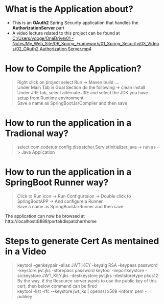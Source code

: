 # What is the Application about? </br>
- This is an <b>OAuth2</b> Spring Security application that handles the <b>AuthorizationServer</b> part
- A video lecture related to this project can be found at <a href="https://www.youtube.com/watch?v=wxebTn_a930" target="_blank">C:/Users/yooge/OneDrive\01 - Notes/My_Web_Site/06_Spring_Framework/01_Spring_Security/03_Videos/02_OAuth2 Authorization Server.mp4</a></br>

# How to Compile the Application? </br>
> Right click on project select Run -> Maven build .... </br>
> Under Main Tab in Goal Section do the following -> clean install </br>
> Under JRE tab, select alternate JRE and select the JDK you have setup from Runtime environment </br>
> Save a name as SpringBootJarCompiler and then save </br>

# How to run the application in a Tradional way? </br>
> select com.codetutr.config.dispatcher.ServletInitializer.java -> run as -> Java Application </br>

# How to run the application in a SpringBoot Runner way? </br>
> Click to Run icon -> Run Configurtaion -> Double click to SpringBootAPP -> And configure a Runner </br>
> Save a name as SpringBootJarRunner and then save </br>

The application can now be browsed at http://localhost:8888/portal/dispatcher/home </br>

# Steps to generate Cert As mentained in a Video </br>
> keytool -genkeypair -alias JWT_KEY -keyalg RSA -keypass password -keystore jwt.jks -storepass password
> keytool -importkeystore -srckeystore JWT_KEY.jks -destkeystore jwt.jks -deststoretype pkcs12
By the way, if the Resource server wants to use the public key of this cert, then below command can be fired </br>
> keytool -list -rfc --keystore jwt.jks | openssl x509 -inform pem -pubkey








